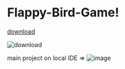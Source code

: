 # Flappy-Bird-Game!  

[download](https://github.com/aniketbhadre01/Flappy-Bird-game-../assets/122332696/d84a1d66-5a98-409f-a187-4b1cddc3fb1e)

![download](https://github.com/aniketbhadre01/Flappy-Bird-game-../assets/122332696/f90f1bd9-3d2c-4339-bca2-4271b3ea94fc)

 main project on local IDE =>
![image](https://github.com/aniketbhadre01/Flappy-Bird-game-../assets/122332696/5c24f0c4-9b6c-4d6a-ba9b-e602cb812c76)
